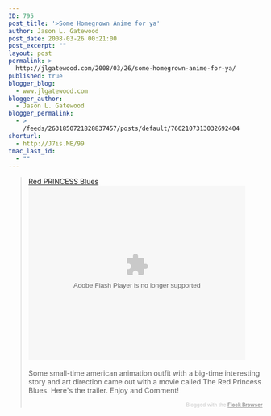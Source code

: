 ```yaml
---
ID: 795
post_title: '>Some Homegrown Anime for ya'
author: Jason L. Gatewood
post_date: 2008-03-26 00:21:00
post_excerpt: ""
layout: post
permalink: >
  http://jlgatewood.com/2008/03/26/some-homegrown-anime-for-ya/
published: true
blogger_blog:
  - www.jlgatewood.com
blogger_author:
  - Jason L. Gatewood
blogger_permalink:
  - >
    /feeds/2631850721828837457/posts/default/7662107313032692404
shorturl:
  - http://J7is.ME/99
tmac_last_id:
  - ""
---
```

><a href="http://myspacetv.com/index.cfm?fuseaction=vids.individual&videoid=30680335">Red PRINCESS Blues</a><br /><embed src="http://lads.myspace.com/videos/vplayer.swf" flashvars="m=30680335&v=2&type=video" type="application/x-shockwave-flash" height="346" width="430"><br /><br />Some small-time american animation outfit with a big-time interesting story and art direction came out with a movie called The Red Princess Blues.  Here's the trailer.  Enjoy and Comment!<div style="text-align: right; color: #CCC; font-size: x-small;">Blogged with the <a href="http://www.flock.com/blogged-with-flock" style="color: #999; font-weight: bold;" target="_new" title="Flock Browser">Flock Browser</a></div></embed>